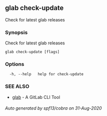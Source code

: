 ## glab check-update

Check for latest glab releases

### Synopsis

Check for latest glab releases

```
glab check-update [flags]
```

### Options

```
  -h, --help   help for check-update
```

### SEE ALSO

* [glab](glab.md)	 - A GitLab CLI Tool

###### Auto generated by spf13/cobra on 31-Aug-2020
